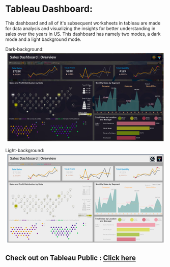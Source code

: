 # Tableau Dashboard:
This dashboard and all of it's subsequent worksheets in tableau are made for data analysis and visualizing the insights for better understanding in sales over the years in US. 
This dashboard has namely two modes, a dark mode and a light background mode.

Dark-background: 
<br>![Dark-background](images/SalesDashboard(DarkBackground).png)

Light-background: 
<br>![Light-background](images/SalesDashboard(LIghtBackground).png)

## Check out on Tableau Public : [Click here](https://public.tableau.com/views/SalesDashboardPractice_16986189196790/Dashboard1?:language=en-US&:display_count=n&:origin=viz_share_link)
